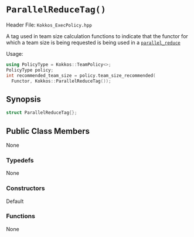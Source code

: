 # `ParallelReduceTag()`

Header File: `Kokkos_ExecPolicy.hpp`

A tag used in team size calculation functions to indicate that the functor for which a team size is being requested is being used in a [`parallel_reduce`](parallel_reduce)

Usage: 
```c++
using PolicyType = Kokkos::TeamPolicy<>; 
PolicyType policy;
int recommended_team_size = policy.team_size_recommended(
  Functor, Kokkos::ParallelReduceTag());
```

## Synopsis 
```c++
struct ParallelReduceTag{};
```

## Public Class Members

 None

### Typedefs
   
 None

### Constructors
 
 Default

### Functions

 None

